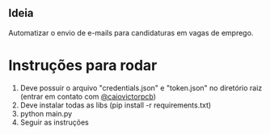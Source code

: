 
## Ideia

Automatizar o envio de e-mails para candidaturas em vagas de emprego.



# Instruções para rodar

1. Deve possuir o arquivo "credentials.json" e "token.json" no diretório raiz (entrar em contato com [@caiovictorpcb](https://github.com/caiovictorpcb))
2. Deve instalar todas as libs (pip install -r requirements.txt)
3. python main.py
4. Seguir as instruções  
